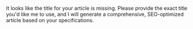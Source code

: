It looks like the title for your article is missing. Please provide the exact title you'd like me to use, and I will generate a comprehensive, SEO-optimized article based on your specifications.